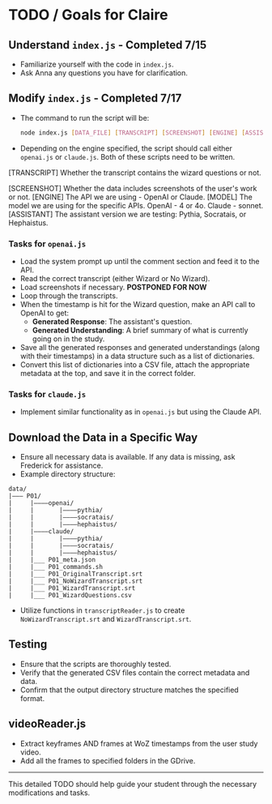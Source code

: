 # TODO / Goals for Claire

## Understand `index.js` - Completed 7/15
- Familiarize yourself with the code in `index.js`.
- Ask Anna any questions you have for clarification.

## Modify `index.js` - Completed 7/17

- The command to run the script will be:
  ```bash
  node index.js [DATA_FILE] [TRANSCRIPT] [SCREENSHOT] [ENGINE] [ASSISTANT-VERSION]
  ```

- Depending on the engine specified, the script should call either `openai.js` or `claude.js`. Both of these scripts need to be written.

[TRANSCRIPT] Whether the transcript contains the wizard questions or not. 

[SCREENSHOT] Whether the data includes screenshots of the user's work or not. 
[ENGINE] The API we are using - OpenAI or Claude.
[MODEL] The model we are using for the specific APIs. OpenAI - 4 or 4o. Claude - sonnet.
[ASSISTANT] The assistant version we are testing: Pythia, Socratais, or Hephaistus. 

### Tasks for `openai.js`

- Load the system prompt up until the comment section and feed it to the API.
- Read the correct transcript (either Wizard or No Wizard).
- Load screenshots if necessary. **POSTPONED FOR NOW**
- Loop through the transcripts.
- When the timestamp is hit for the Wizard question, make an API call to OpenAI to get:
  - **Generated Response**: The assistant's question.
  - **Generated Understanding**: A brief summary of what is currently going on in the study.
- Save all the generated responses and generated understandings (along with their timestamps) in a data structure such as a list of dictionaries.
- Convert this list of dictionaries into a CSV file, attach the appropriate metadata at the top, and save it in the correct folder.

### Tasks for `claude.js`

- Implement similar functionality as in `openai.js` but using the Claude API.

## Download the Data in a Specific Way

- Ensure all necessary data is available. If any data is missing, ask Frederick for assistance.
- Example directory structure:

```plaintext
data/
|——— P01/
|     |————openai/
|     |       |————pythia/
|     |       |————socratais/
|     |       |————hephaistus/
|     |————claude/
|     |       |————pythia/
|     |       |————socratais/
|     |       |————hephaistus/
|     |___ P01_meta.json
|     |___ P01_commands.sh
|     |___ P01_OriginalTranscript.srt
|     |___ P01_NoWizardTranscript.srt
|     |___ P01_WizardTranscript.srt
|     |___ P01_WizardQuestions.csv
```

- Utilize functions in `transcriptReader.js` to create `NoWizardTranscript.srt` and `WizardTranscript.srt`.

## Testing

- Ensure that the scripts are thoroughly tested.
- Verify that the generated CSV files contain the correct metadata and data.
- Confirm that the output directory structure matches the specified format.

## videoReader.js

- Extract keyframes AND frames at WoZ timestamps from the user study video.
- Add all the frames to specified folders in the GDrive. 

---

This detailed TODO should help guide your student through the necessary modifications and tasks.
